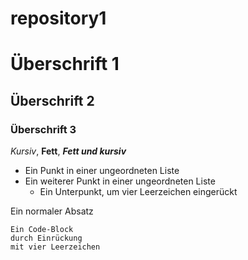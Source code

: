# repository1
Überschrift 1
=============

Überschrift 2
-------------

### Überschrift 3

*Kursiv*, **Fett**, ***Fett und kursiv***

* Ein Punkt in einer ungeordneten Liste
* Ein weiterer Punkt in einer ungeordneten Liste
    * Ein Unterpunkt, um vier Leerzeichen eingerückt

Ein normaler Absatz

    Ein Code-Block
    durch Einrückung
    mit vier Leerzeichen
